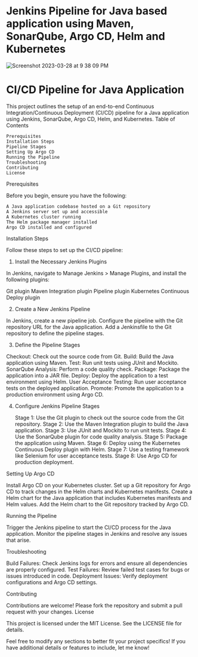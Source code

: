 # Jenkins Pipeline for Java based application using Maven, SonarQube, Argo CD, Helm and Kubernetes

![Screenshot 2023-03-28 at 9 38 09 PM](https://user-images.githubusercontent.com/43399466/228301952-abc02ca2-9942-4a67-8293-f76647b6f9d8.png)

# CI/CD Pipeline for Java Application

This project outlines the setup of an end-to-end Continuous Integration/Continuous Deployment (CI/CD) pipeline for a Java application using Jenkins, SonarQube, Argo CD, Helm, and Kubernetes.
Table of Contents

    Prerequisites
    Installation Steps
    Pipeline Stages
    Setting Up Argo CD
    Running the Pipeline
    Troubleshooting
    Contributing
    License

Prerequisites

Before you begin, ensure you have the following:

    A Java application codebase hosted on a Git repository
    A Jenkins server set up and accessible
    A Kubernetes cluster running
    The Helm package manager installed
    Argo CD installed and configured

Installation Steps

Follow these steps to set up the CI/CD pipeline:
1. Install the Necessary Jenkins Plugins

In Jenkins, navigate to Manage Jenkins > Manage Plugins, and install the following plugins:

Git plugin
Maven Integration plugin
Pipeline plugin
Kubernetes Continuous Deploy plugin

2. Create a New Jenkins Pipeline

In Jenkins, create a new pipeline job.
Configure the pipeline with the Git repository URL for the Java application.
Add a Jenkinsfile to the Git repository to define the pipeline stages.

3. Define the Pipeline Stages

Checkout: Check out the source code from Git.
Build: Build the Java application using Maven.
Test: Run unit tests using JUnit and Mockito.
SonarQube Analysis: Perform a code quality check.
Package: Package the application into a JAR file.
Deploy: Deploy the application to a test environment using Helm.
User Acceptance Testing: Run user acceptance tests on the deployed application.
Promote: Promote the application to a production environment using Argo CD.

4. Configure Jenkins Pipeline Stages

    Stage 1: Use the Git plugin to check out the source code from the Git repository.
    Stage 2: Use the Maven Integration plugin to build the Java application.
    Stage 3: Use JUnit and Mockito to run unit tests.
    Stage 4: Use the SonarQube plugin for code quality analysis.
    Stage 5: Package the application using Maven.
    Stage 6: Deploy using the Kubernetes Continuous Deploy plugin with Helm.
    Stage 7: Use a testing framework like Selenium for user acceptance tests.
    Stage 8: Use Argo CD for production deployment.

Setting Up Argo CD

Install Argo CD on your Kubernetes cluster.
Set up a Git repository for Argo CD to track changes in the Helm charts and Kubernetes manifests.
Create a Helm chart for the Java application that includes Kubernetes manifests and Helm values.
Add the Helm chart to the Git repository tracked by Argo CD.

Running the Pipeline

Trigger the Jenkins pipeline to start the CI/CD process for the Java application.
Monitor the pipeline stages in Jenkins and resolve any issues that arise.

Troubleshooting

Build Failures: Check Jenkins logs for errors and ensure all dependencies are properly configured.
Test Failures: Review failed test cases for bugs or issues introduced in code.
Deployment Issues: Verify deployment configurations and Argo CD settings.

Contributing

Contributions are welcome! Please fork the repository and submit a pull request with your changes.
License

This project is licensed under the MIT License. See the LICENSE file for details.

Feel free to modify any sections to better fit your project specifics! If you have additional details or features to include, let me know!